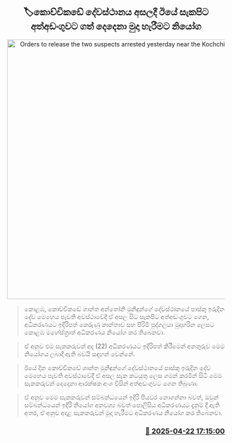 <p align='center'><b><h2 align='center' title='Orders to release the two suspects arrested yesterday near the Kochchikade church'>🏷කොච්චිකඩේ දේවස්ථානය අසලදී ඊයේ සැකපිට අත්අඩංගුවට ගත් දෙදෙනා මුදා හැරීමට නියෝග</h2></b></p>
<p align='center'><img src='https://helakuru.sgp1.cdn.digitaloceanspaces.com/esana/images/lib/court-2.jpg' width='600' alt='Orders to release the two suspects arrested yesterday near the Kochchikade church'></p>

> කොළඹ, කොච්චිකඩේ ශාන්ත අන්තෝනි මුනිඳුන්ගේ දේවස්ථානයේ පාස්කු ඉරුදින දේව මෙහෙය පැවති අවස්ථාවේදී ඒ අසල සිට සැකපිට අත්අඩංගුවට ගෙන, අධිකරණයට ඉදිරිපත් කෙරුණු කාන්තාව සහ පිරිමි පුද්ගලයා මුදාහරින ලෙසට කොළඹ මහේස්ත්‍රාත් අධිකරණය නියෝග කර තිබෙනවා.

> ඒ අනුව එම සැකකරුවන් අද (22) අධිකරණයට ඉදිරිපත් කිරීමෙන් අනතුරුව මෙම නියෝගය ලබාදී ඇති බවයි සඳහන් වෙන්නේ.

> ඊයේ දින කොච්චිකඩේ ශාන්ත මුනිඳුන්ගේ දේවස්ථානයේ පාස්කු ඉරුදින දේව මෙහෙය පැවති අවස්ථාවේදී ඒ අසල සැක කටයුතු ලෙස ගමන් කරමින් සිටි මෙම සැකකරුවන් දෙදෙනා ආරක්ෂක අංශ විසින් අත්අඩංගුවට ගෙන තිබුණා.

> ඒ අනුව මෙම සැකකරුවන් සම්බන්ධයෙන් ඉදිරි පියවර නොගන්නා බවත්, ඔවුන් සම්බන්ධයෙන් ඉදිරි නියෝග අනවශ්‍ය බවත් පොලිසිය අධිකරණයට දැනුම් දී ඇති අතර, ඒ අනුව අදාළ සැකකරුවන් මුදා හැරීමට අධිකරණය නියෝග කර තිබෙනවා.



<h3 align='right'><a href='https://www.helakuru.lk/esana/p/109432/'>📅 2025-04-22 17:15:00</a></h3>
